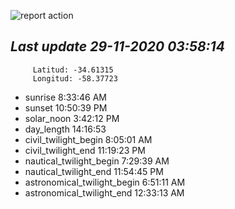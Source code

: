 ![report action](https://github.com/matiasz8/actions-for-reports/workflows/report%20action/badge.svg?branch=develop) 


## *****Last update 29-11-2020 03:58:14*****



		 Latitud: -34.61315
		 Longitud: -58.37723

 - sunrise 	 8:33:46 AM
 - sunset 	 10:50:39 PM
 - solar_noon 	 3:42:12 PM
 - day_length 	 14:16:53
 - civil_twilight_begin 	 8:05:01 AM
 - civil_twilight_end 	 11:19:23 PM
 - nautical_twilight_begin 	 7:29:39 AM
 - nautical_twilight_end 	 11:54:45 PM
 - astronomical_twilight_begin 	 6:51:11 AM
 - astronomical_twilight_end 	 12:33:13 AM
